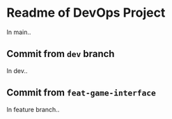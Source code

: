 # Readme of DevOps Project

In main..

## Commit from `dev` branch

In dev..

## Commit from `feat-game-interface`

In feature branch..
